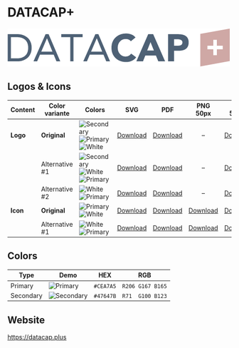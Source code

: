 # DATACAP+

![DATACAP+ Logo](datacap-plus-logo-original-500px.png)

## Logos & Icons

| Content  | Color variante | Colors                           | SVG                         | PDF                         |           PNG 50px            | PNG 500px                      | PNG 1000px                      |
| -------- | -------------- | -------------------------------- | --------------------------- | --------------------------- | :---------------------------: | ------------------------------ | ------------------------------- |
| **Logo** | **Original**   | ![Secondary] ![Primary] ![White] | [Download][LogoOriginalSVG] | [Download][LogoOriginalPDF] |               –               | [Download][LogoOriginalPNG500] | [Download][LogoOriginalPNG1000] |
|          | Alternative #1 | ![Secondary] ![White] ![Primary] | [Download][LogoAlt1SVG]     | [Download][LogoAlt1PDF]     |               –               | [Download][LogoAlt1PNG500]     | [Download][LogoAlt1PNG1000]     |
|          | Alternative #2 | ![White] ![Primary]              | [Download][LogoAlt2SVG]     | [Download][LogoAlt2PDF]     |               –               | [Download][LogoAlt2PNG500]     | [Download][LogoAlt2PNG1000]     |
| **Icon** | **Original**   | ![Primary] ![White]              | [Download][IconOriginalSVG] | [Download][IconOriginalPDF] | [Download][IconOriginalPNG50] | [Download][IconOriginalPNG500] | [Download][IconOriginalPNG1000] |
|          | Alternative #1 | ![White] ![Primary]              | [Download][IconAlt1SVG]     | [Download][IconAlt1PDF]     |   [Download][IconAlt1PNG50]   | [Download][IconAlt1PNG500]     | [Download][IconAlt1PNG1000]     |

## Colors

| Type      | Demo         | HEX       | RGB              |
| --------- | ------------ | --------- | ---------------- |
| Primary   | ![Primary]   | `#CEA7A5` | `R206 G167 B165` |
| Secondary | ![Secondary] | `#47647B` | `R71  G100 B123` |

[Primary]: https://ipsumimage.appspot.com/12x12,CEA7A5?l=
[Secondary]: https://ipsumimage.appspot.com/12x12,47647B?l=
[White]: https://ipsumimage.appspot.com/12x12,FFFFFF?l=

[LogoOriginalSVG]: datacap-plus-logo-original.svg
[LogoOriginalPDF]: datacap-plus-logo-original.pdf
[LogoOriginalPNG500]: datacap-plus-logo-original-500px.png
[LogoOriginalPNG1000]: datacap-plus-logo-original-1000px.png
[LogoAlt1SVG]: datacap-plus-logo-alt1.svg
[LogoAlt1PDF]: datacap-plus-logo-alt1.pdf
[LogoAlt1PNG500]: datacap-plus-logo-alt1-500px.png
[LogoAlt1PNG1000]: datacap-plus-logo-alt1-1000px.png
[LogoAlt2SVG]: datacap-plus-logo-alt2.svg
[LogoAlt2PDF]: datacap-plus-logo-alt2.pdf
[LogoAlt2PNG500]: datacap-plus-logo-alt2-500px.png
[LogoAlt2PNG1000]: datacap-plus-logo-alt2-1000px.png

[IconOriginalSVG]: datacap-plus-icon-original.svg
[IconOriginalPDF]: datacap-plus-icon-original.pdf
[IconOriginalPNG50]: datacap-plus-icon-original-50px.png
[IconOriginalPNG500]: datacap-plus-icon-original-500px.png
[IconOriginalPNG1000]: datacap-plus-icon-original-1000px.png
[IconAlt1SVG]: datacap-plus-icon-alt1.svg
[IconAlt1PDF]: datacap-plus-icon-alt1.pdf
[IconAlt1PNG50]: datacap-plus-icon-alt1-50px.png
[IconAlt1PNG500]: datacap-plus-icon-alt1-500px.png
[IconAlt1PNG1000]: datacap-plus-icon-alt1-1000px.png

## Website

<https://datacap.plus>
